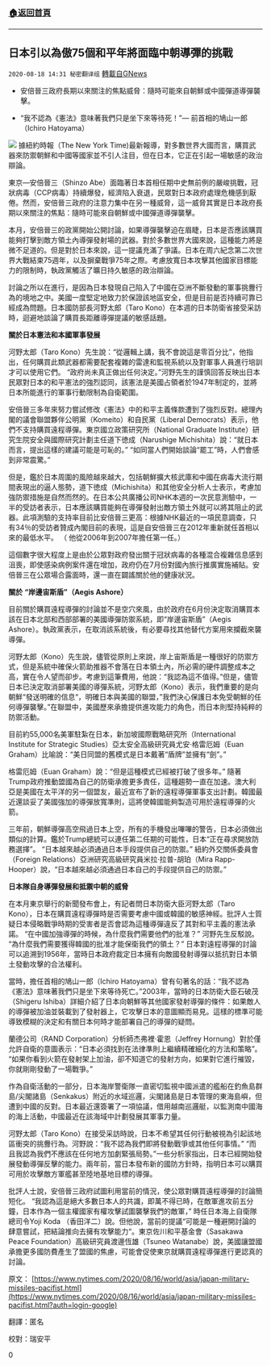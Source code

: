 ###  [:house:返回首頁](https://github.com/ourhimalayas/txt)
---

## 日本引以為傲75個和平年將面臨中朝導彈的挑戰
`2020-08-18 14:31 秘密翻译组` [轉載自GNews](https://gnews.org/zh-hant/302058/)

- 安倍晉三政府長期以來關注的焦點威脅：隨時可能來自朝鮮或中國彈道導彈襲擊。


- “我不認為《憲法》意味著我們只是坐下來等待死！”— 前首相的鳩山一郎（Ichiro Hatoyama）



![](https://s3.amazonaws.com/gnews-media-offload/wp-content/uploads/2020/08/18142118/1597774860687.jpg)
據紐約時報（The New York Time)最新報導，對多數世界大國而言，購買武器來防禦朝鮮和中國等國家並不引人注目，但在日本，它正在引起一場敏感的政治辯論。

東京—安倍晉三（Shinzo Abe）面臨著日本首相任期中史無前例的嚴峻挑戰，冠狀病毒（CCP病毒）持續爆發，經濟陷入衰退，民眾對日本政府處理危機感到厭倦。然而，安倍晉三政府的注意力集中在另一種威脅，這一威脅其實是日本政府長期以來關注的焦點：隨時可能來自朝鮮或中國彈道導彈襲擊。

本月，安倍晉三的政黨開始公開討論，如果導彈襲擊迫在眉睫，日本是否應該購買能夠打擊到敵方領土內導彈發射場的武器。對於多數世界大國來說，這種能力將是微不足道的。但是對於日本來說，這一提議充滿了爭議。日本在周六紀念第二次世界大戰結束75週年，以及摒棄戰爭75年之際。考慮放寬日本攻擊其他國家目標能力的限制時，執政黨觸活了曠日持久敏感的政治辯論。

討論之所以在進行，是因為日本發現自己陷入了中國在亞洲不斷發動的軍事挑釁行為的境地之中。美國一度堅定地致力於保證該地區安全，但是目前是否持續可靠已經成為問題。日本國防部長河野太郎（Taro Kono）在本週的日本防衛省接受采訪時，迴避地談論了購買長距離導彈提議的敏感話題。

**關於日本憲法和本國軍事發展**

河野太郎（Taro Kono）先生說：“從邏輯上講，我不會說這是零百分比”，他指出，任何購買此類武器都需要配套複雜的雷達和監視系統以及對軍事人員進行培訓才可以使用它們。 “政府尚未真正做出任何決定。”河野先生的謹慎回答反映出日本民眾對日本的和平憲法的強烈認同，該憲法是美國占領者於1947年制定的，並將日本所能進行的軍事行動限制為自衛範圍。

安倍晉三多年來努力嘗試修改《憲法》中的和平主義條款遭到了強烈反對。總理內閣的議會聯盟夥伴公明黨（Komeito）和自民黨（Liberal Democrats）表示，他們不支持購買遠程導彈。東京國立政策研究所（National Graduate Institute）研究生院安全與國際研究計劃主任道下徳成（Narushige Michishita）說：“就日本而言，提出這樣的建議可能是可恥的。” “如同當人們開始談論“罷工”時，人們會感到非常震驚。”

但是，鑑於日本周圍的風險越來越大，包括朝鮮擴大核武庫和中國在病毒大流行期間表現出的逼人態勢，道下徳成（Michishita）和其他安全分析人士表示，考慮加強防禦措施是自然而然的。在日本公共廣播公司NHK本週的一次民意測驗中，一半的受訪者表示，日本應該購買能夠在導彈發射出敵方領土外就可以將其阻止的武器。此項測驗的支持率目前比安倍晉三更高：根據NHK最近的一項民意調查，只有34％的受訪者贊成內閣目前的表現，這是自安倍晉三在2012年重新就任首相以來的最低水平。 （ 他從2006年到2007年擔任第一任。）

這個數字很大程度上是由於公眾對政府發出關于冠狀病毒的各種混合複雜信息感到沮喪，即使感染病例案件還在增加，政府仍在7月份對國內旅行推廣實施補貼。安倍晉三在公眾場合露面時，還一直在闢謠關於他的健康狀況。

**關於** **“岸邊宙斯盾”（Aegis Ashore）**

目前關於購買遠程導彈的討論並不是空穴來風，由於政府在6月份決定取消購買本該在日本北部和西部部署的美國導彈防禦系統，即“岸邊宙斯盾”（Aegis Ashore）。執政黨表示，在取消該系統後，有必要尋找其他替代方案用來攔截來襲導彈。

河野太郎（Kono）先生說，儘管從原則上來說，岸上宙斯盾是一種很好的防禦方式，但是系統中確保火箭助推器不會落在日本領土內，所必需的硬件調整成本之高，實在令人望而卻步。考慮到這筆費用，他說：“我認為這不值得。”但是，儘管日本已決定取消部署美國的導彈系統，河野太郎（Kono）表示，我們重要的是向朝鮮“發送明確的信息“，明確日本與美國的聯盟，”我們決心保護日本免受朝鮮的任何導彈襲擊。”在聯盟中，美國歷來承擔提供進攻能力的角色，而日本則堅持純粹的防禦活動。

目前約55,000名美軍駐紮在日本，新加坡國際戰略研究所（International Institute for Strategic Studies）亞太安全高級研究員尤安·格雷厄姆（Euan Graham）比喻說：“美日同盟的舊模式是日本戴著“盾牌”並擁有“劍”。”

格雷厄姆（Euan Graham）說：“但是這種模式已經被打破了很多年。” 隨著Trump政府推動盟國為自己的防衛承擔更多責任，這種趨勢一直在加速。澳大利亞是美國在太平洋的另一個盟友，最近宣布了新的遠程導彈軍事支出計劃。韓國最近還談妥了美國強加的導彈放寬準則，這將使韓國能夠製造可用於遠程導彈的火箭。

三年前，朝鮮導彈高空飛過日本上空，所有的手機發出嗶嗶的警告，日本必須做出類似的計算。鑑於Trump總統可以連任第二任期的可能性，日本“正在尋求開放防務選擇”。 “日本越來越必須通過日本手段提供自己的防禦。” 紐約外交關係委員會（Foreign Relations）亞洲研究高級研究員米拉·拉普-胡珀（Mira Rapp-Hooper）說，“日本越來越必須通過日本自己的手段提供自己的防禦。”

**日本隊自身導彈發展和抵禦中朝的威脅**

在本月東京舉行的新聞發布會上，有記者問日本防衛大臣河野太郎（Taro Kono），日本在購買遠程導彈時是否需要考慮中國或韓國的敏感神經。批評人士質疑日本侵略戰爭時期的受害者是否會認為這種導彈違反了其對和平主義的憲法承諾。 “在中國加強導彈的時候，為什麼我們需要他們的批准？” 河野先生反駁說。 “為什麼我們需要獲得韓國的批准才能保衛我們的領土？” 日本對遠程導彈的討論可以追溯到1956年，當時日本政府裁定日本擁有向敵國發射導彈以抵抗對日本領土發動攻擊的合法權利。

當時，擔任首相的鳩山一郎（Ichiro Hatoyama）曾有句著名的話：“我不認為《憲法》意味著我們只是坐下來等待死亡。”2003年，當時的日本防衛大臣石破茂（Shigeru Ishiba）詳細介紹了日本向朝鮮等其他國家發射導彈的條件：如果敵人的導彈被加油並裝載到了發射器上，它攻擊日本的意圖顯而易見。這樣的標準可能導致模糊的決定和有關日本何時才能部署自己的導彈的疑問。

蘭德公司（RAND Corporation）分析師杰弗裡·霍恩（Jeffrey Hornung）對於僅允許自衛的意圖表示：“日本必須找到在法律準則上繼續精確細化的方法和策略”。 “如果你看到火箭在發射架上加油，卻不知道它的發射方向，如果對它進行摧毀，你就剛剛發動了一場戰爭。”

作為自衛活動的一部分，日本海岸警衛隊一直密切監視中國派遣的艦船在釣魚島群島/尖閣諸島（Senkakus）附近的水域巡邏，尖閣諸島是日本管理的東海島嶼，但遭到中國的反對。日本最近還簽署了一項協議，借用越南巡邏艇，以監測南中國海的海上活動，中國最近在該海域中計劃發展其軍事力量。

河野太郎（Taro Kono）在接受采訪時說，日本不希望其任何行動被視為引起該地區衝突的挑釁行為。河野說：“我不認為我們即將發動戰爭或其他任何事情。” “而且我認為我們不應該在任何地方加劇緊張局勢。”一些分析家指出，日本已經開始發展發動導彈反擊的能力。兩年前，當日本發布新的國防方針時，指明日本可以購買可用於攻擊敵方軍艦甚至陸地基地目標的導彈。

批評人士說，安倍晉三政府試圖利用當前的情況，使公眾對購買遠程導彈的討論簡短化。 “我認為這是絕大多數日本人的共識，即萬不得已時，在敵軍進攻前五分鐘，日本作為一個主權國家有權攻擊試圖襲擊我們的敵軍，” 時任日本海上自衛隊總司令Yoji Koda （香田洋二）說。但他說，當前的提議“可能是一種避開討論的肆意嘗試，把結論推向去擁有攻擊能力“。東京佐川和平基金會（Sasakawa Peace Foundation）高級研究員渡邊恆雄（Tsuneo Watanabe）說，美國讓盟國承擔更多國防費產生了盟國的焦慮，可能會促使東京就購買遠程導彈進行更認真的討論。

原文： [https://www.nytimes.com/2020/08/16/world/asia/japan-military-missiles-pacifist.html](https://www.nytimes.com/2020/08/16/world/asia/japan-military-missiles-pacifist.html?auth=login-google)

翻譯：匿名

校對：瑞安平

0

